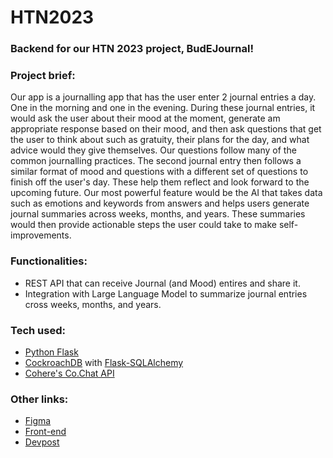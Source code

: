 # HTN2023

### Backend for our HTN 2023 project, BudEJournal!

### Project brief:
Our app is a journalling app that has the user enter 2 journal entries a day. One in the morning and one in the evening. During these journal entries, it would ask the user about their mood at the moment, generate am appropriate response based on their mood, and then ask questions that get the user to think about such as gratuity, their plans for the day, and what advice would they give themselves. Our questions follow many of the common journalling practices. The second journal entry then follows a similar format of mood and questions with a different set of questions to finish off the user's day. These help them reflect and look forward to the upcoming future. Our most powerful feature would be the AI that takes data such as emotions and keywords from answers and helps users generate journal summaries across weeks, months, and years. These summaries would then provide actionable steps the user could take to make self-improvements.

### Functionalities:
- REST API that can receive Journal (and Mood) entires and share it.
- Integration with Large Language Model to summarize journal entries cross weeks, months, and years.

### Tech used:
- [Python Flask](https://flask.palletsprojects.com/en/2.3.x/)
- [CockroachDB](https://www.cockroachlabs.com/) with [Flask-SQLAlchemy](https://flask-sqlalchemy.palletsprojects.com/en/3.1.x/)
- [Cohere's Co.Chat API](https://docs.cohere.com/reference/post_chat)

### Other links:
- [Figma](https://www.figma.com/proto/5hnPokrci4UtlAkOJWrS6f/budEjournal?page-id=0%3A1&type=d[…]rting-point-node-id=29%3A1906&show-proto-sidebar=1&mode=design)
- [Front-end](https://github.com/BaileyLuu/budejournal)
- [Devpost](https://devpost.com/software/budejournal)
